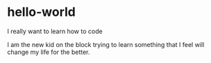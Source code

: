 # hello-world
I really want to learn how to code



I am the new kid on the block trying to learn something that I feel will change my life for the better.
